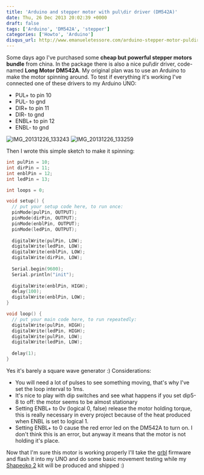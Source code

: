 ```yaml
---
title: 'Arduino and stepper motor with pul\dir driver (DM542A)'
date: Thu, 26 Dec 2013 20:02:39 +0000
draft: false
tags: ['Arduino', 'DM542A', 'stepper']
categories: ['Howto', 'Arduino']
disqus_url: http://www.emanueletessore.com/arduino-stepper-motor-puldir-driver-dm542a/
---
```


Some days ago I've purchased some **cheap but powerful stepper motors bundle** from china.
In the package there is also a nice pul\\dir driver, code-named **Long Motor DM542A**.
My original plan was to use an Arduino to make the motor spinning around. To test if everything it's working I've
connected one of these drivers to my Arduino UNO:

* PUL+ to pin 10
* PUL- to gnd
* DIR+ to pin 11
* DIR- to gnd
* ENBL+ to pin 12
* ENBL- to gnd

![IMG_20131226_133243](/howto/arduino/arduino-stepper-motor-puldir-driver-dm542a/IMG_20131226_133243.jpg)
![IMG_20131226_133259](/howto/arduino/arduino-stepper-motor-puldir-driver-dm542a/IMG_20131226_133259.jpg)


Then I wrote this simple sketch to make it spinning: 

```ino
int pulPin = 10;
int dirPin = 11;
int enblPin = 12;
int ledPin = 13;

int loops = 0;

void setup() {
  // put your setup code here, to run once:
  pinMode(pulPin, OUTPUT);
  pinMode(dirPin, OUTPUT);
  pinMode(enblPin, OUTPUT);
  pinMode(ledPin, OUTPUT);
  
  digitalWrite(pulPin, LOW);
  digitalWrite(ledPin, LOW);
  digitalWrite(enblPin, LOW);
  digitalWrite(dirPin, LOW);
  
  Serial.begin(9600);
  Serial.println("init");
  
  digitalWrite(enblPin, HIGH);
  delay(100);
  digitalWrite(enblPin, LOW);
}

void loop() {
  // put your main code here, to run repeatedly: 
  digitalWrite(pulPin, HIGH);
  digitalWrite(ledPin, HIGH);
  digitalWrite(pulPin, LOW);
  digitalWrite(ledPin, LOW);
  
  delay(1);
}
```

Yes it's barely a square wave generator :) Considerations:

* You will need a lot of pulses to see something moving, that's why I've set the loop interval to 1ms.
* It's nice to play with dip switches and see what happens if you set dip5-8 to off: the motor seems to be almost
  stationary
* Setting ENBL+ to 0v (logical 0, false) release the motor holding torque, this is really necessary in every project
  because of the heat produced when ENBL is set to logical 1.
* Setting ENBL+ to 0 cause the red error led on the DM542A to turn on. I don't think this is an error, but anyway it
  means that the motor is not holding it's place.

Now that I'm sure this motor is working properly I'll take the [grbl](https://github.com/grbl/grbl "grbl") firmware and
flash it into my UNO and do some basic movement testing while
my [Shapeoko 2](http://www.shapeoko.com/ "Shapeoko - Open source CNC Router\Miller") kit will be produced and shipped :)